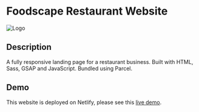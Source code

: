 # Foodscape Restaurant Website

![Logo](https://i.ibb.co/dBqDRM3/foodscape-prev.png)

## Description

A fully responsive landing page for a restaurant business. Built with HTML, Sass, GSAP and JavaScript. Bundled using Parcel. 

## Demo

This website is deployed on Netlify, please see this [live demo](https://foodscape-restaurant.netlify.app/).



